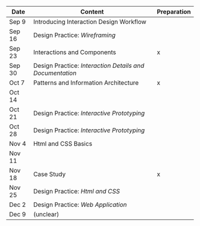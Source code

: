 


| Date | Content | Preparation
| --- | --- | ---
| Sep 9 | Introducing Interaction Design Workflow |
| Sep 16 | Design Practice: *Wireframing* |
| Sep 23 | Interactions and Components  | x
| Sep 30 | Design Practice: *Interaction Details and Documentation* |
| Oct 7 | Patterns and Information Architecture | x
| Oct 14 |   |
| Oct 21 | Design Practice: *Interactive Prototyping* |
| Oct 28 | Design Practice: *Interactive Prototyping* |
| Nov 4 | Html and CSS Basics |
| Nov 11 |   |
| Nov 18 | Case Study | x
| Nov 25 | Design Practice: *Html and CSS* |
| Dec 2 | Design Practice: *Web Application*  |
| Dec 9 | (unclear) |
